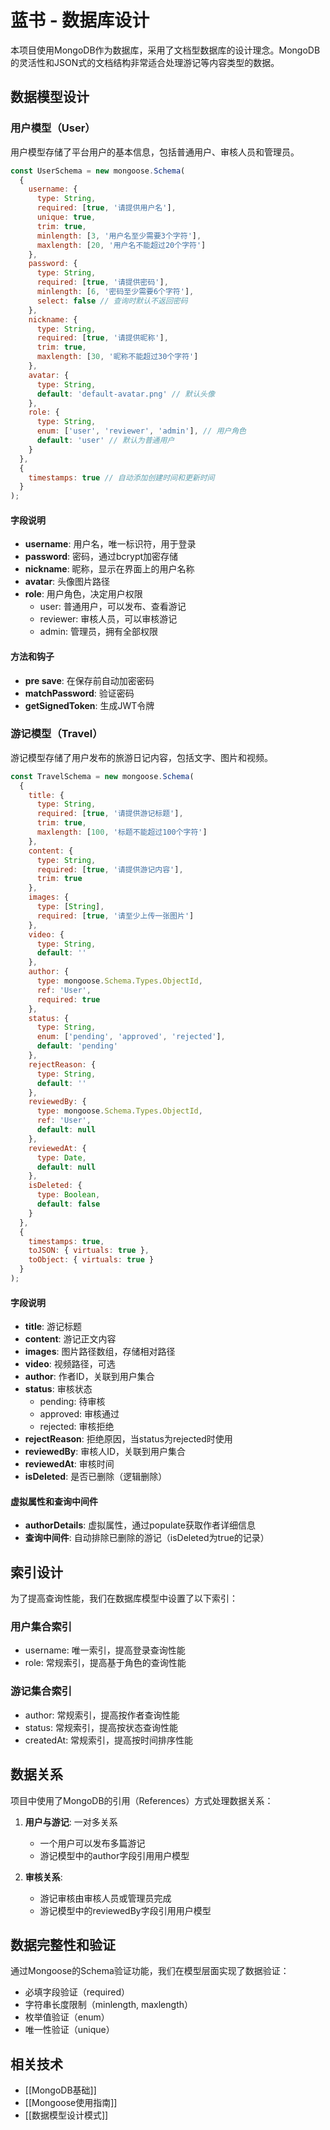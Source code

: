 # 蓝书 - 数据库设计

本项目使用MongoDB作为数据库，采用了文档型数据库的设计理念。MongoDB的灵活性和JSON式的文档结构非常适合处理游记等内容类型的数据。

## 数据模型设计

### 用户模型（User）

用户模型存储了平台用户的基本信息，包括普通用户、审核人员和管理员。

```javascript
const UserSchema = new mongoose.Schema(
  {
    username: {
      type: String,
      required: [true, '请提供用户名'],
      unique: true,
      trim: true,
      minlength: [3, '用户名至少需要3个字符'],
      maxlength: [20, '用户名不能超过20个字符']
    },
    password: {
      type: String,
      required: [true, '请提供密码'],
      minlength: [6, '密码至少需要6个字符'],
      select: false // 查询时默认不返回密码
    },
    nickname: {
      type: String,
      required: [true, '请提供昵称'],
      trim: true,
      maxlength: [30, '昵称不能超过30个字符']
    },
    avatar: {
      type: String,
      default: 'default-avatar.png' // 默认头像
    },
    role: {
      type: String,
      enum: ['user', 'reviewer', 'admin'], // 用户角色
      default: 'user' // 默认为普通用户
    }
  },
  {
    timestamps: true // 自动添加创建时间和更新时间
  }
);
```

#### 字段说明

- **username**: 用户名，唯一标识符，用于登录
- **password**: 密码，通过bcrypt加密存储
- **nickname**: 昵称，显示在界面上的用户名称
- **avatar**: 头像图片路径
- **role**: 用户角色，决定用户权限
  - user: 普通用户，可以发布、查看游记
  - reviewer: 审核人员，可以审核游记
  - admin: 管理员，拥有全部权限

#### 方法和钩子

- **pre save**: 在保存前自动加密密码
- **matchPassword**: 验证密码
- **getSignedToken**: 生成JWT令牌

### 游记模型（Travel）

游记模型存储了用户发布的旅游日记内容，包括文字、图片和视频。

```javascript
const TravelSchema = new mongoose.Schema(
  {
    title: {
      type: String,
      required: [true, '请提供游记标题'],
      trim: true,
      maxlength: [100, '标题不能超过100个字符']
    },
    content: {
      type: String,
      required: [true, '请提供游记内容'],
      trim: true
    },
    images: {
      type: [String],
      required: [true, '请至少上传一张图片']
    },
    video: {
      type: String,
      default: ''
    },
    author: {
      type: mongoose.Schema.Types.ObjectId,
      ref: 'User',
      required: true
    },
    status: {
      type: String,
      enum: ['pending', 'approved', 'rejected'],
      default: 'pending'
    },
    rejectReason: {
      type: String,
      default: ''
    },
    reviewedBy: {
      type: mongoose.Schema.Types.ObjectId,
      ref: 'User',
      default: null
    },
    reviewedAt: {
      type: Date,
      default: null
    },
    isDeleted: {
      type: Boolean,
      default: false
    }
  },
  {
    timestamps: true,
    toJSON: { virtuals: true },
    toObject: { virtuals: true }
  }
);
```

#### 字段说明

- **title**: 游记标题
- **content**: 游记正文内容
- **images**: 图片路径数组，存储相对路径
- **video**: 视频路径，可选
- **author**: 作者ID，关联到用户集合
- **status**: 审核状态
  - pending: 待审核
  - approved: 审核通过
  - rejected: 审核拒绝
- **rejectReason**: 拒绝原因，当status为rejected时使用
- **reviewedBy**: 审核人ID，关联到用户集合
- **reviewedAt**: 审核时间
- **isDeleted**: 是否已删除（逻辑删除）

#### 虚拟属性和查询中间件

- **authorDetails**: 虚拟属性，通过populate获取作者详细信息
- **查询中间件**: 自动排除已删除的游记（isDeleted为true的记录）

## 索引设计

为了提高查询性能，我们在数据库模型中设置了以下索引：

### 用户集合索引

- username: 唯一索引，提高登录查询性能
- role: 常规索引，提高基于角色的查询性能

### 游记集合索引

- author: 常规索引，提高按作者查询性能
- status: 常规索引，提高按状态查询性能
- createdAt: 常规索引，提高按时间排序性能

## 数据关系

项目中使用了MongoDB的引用（References）方式处理数据关系：

1. **用户与游记**: 一对多关系
   - 一个用户可以发布多篇游记
   - 游记模型中的author字段引用用户模型

2. **审核关系**:
   - 游记审核由审核人员或管理员完成
   - 游记模型中的reviewedBy字段引用用户模型

## 数据完整性和验证

通过Mongoose的Schema验证功能，我们在模型层面实现了数据验证：

- 必填字段验证（required）
- 字符串长度限制（minlength, maxlength）
- 枚举值验证（enum）
- 唯一性验证（unique）

## 相关技术

- [[MongoDB基础]]
- [[Mongoose使用指南]]
- [[数据模型设计模式]] 